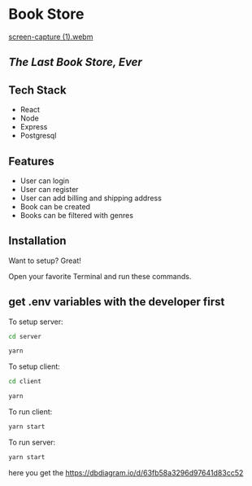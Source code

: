 # Book Store
[screen-capture (1).webm](https://user-images.githubusercontent.com/25717258/222991637-6496454f-d893-4d1d-aa1f-0a1684839160.webm)

## _The Last Book Store, Ever_

## Tech Stack

- React
- Node
- Express
- Postgresql

## Features

- User can login
- User can register
- User can add billing and shipping address
- Book can be created
- Books can be filtered with genres

## Installation

Want to setup? Great!

Open your favorite Terminal and run these commands.

## get .env variables with the developer first

To setup server:

```sh
cd server
```

```sh
yarn
```

To setup client:

```sh
cd client
```

```sh
yarn
```

To run client:

```sh
yarn start
```

To run server:

```sh
yarn start
```

here you get the https://dbdiagram.io/d/63fb58a3296d97641d83cc52
